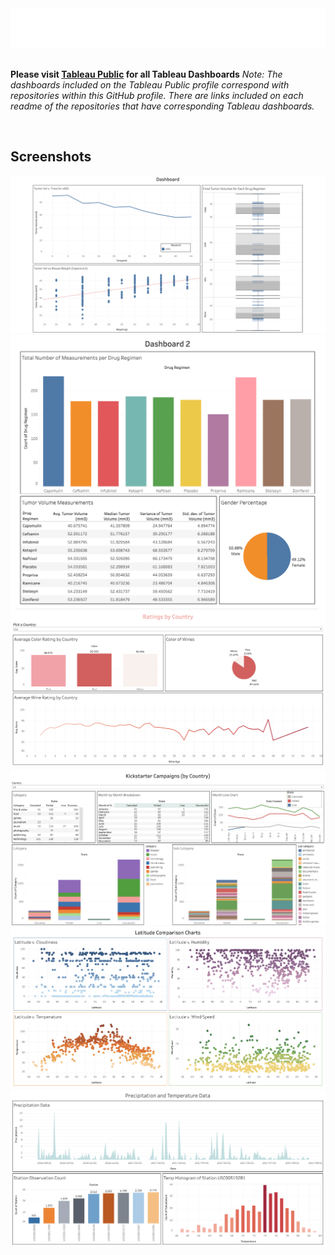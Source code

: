 <div style="width: 100%;">
    <img src="svg/tableau_header.svg">
</div>

<br />

**Please visit [Tableau Public](https://public.tableau.com/app/profile/j.white1987) for all Tableau Dashboards**
*Note: The dashboards included on the Tableau Public profile correspond with repositories within this GitHub profile. There are links included on each readme of the repositories that have corresponding Tableau dashboards.*

<br />

## Screenshots
<img src="screenshots/drug_analysis_dashboard.png">
<img src="screenshots/drug_analysis_dashboard2.png">
<img src="screenshots/hk.png">
<img src="screenshots/kc.png">
<img src="screenshots/lcc.png">
<img src="screenshots/p_t_data.png">


 
